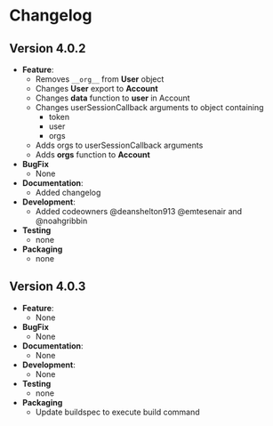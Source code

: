 # Changelog

## Version 4.0.2

- **Feature**:
  - Removes `__org__` from **User** object
  - Changes **User** export to **Account**
  - Changes **data** function to **user** in Account
  - Changes userSessionCallback arguments to object containing
      - token
      - user
      - orgs
  - Adds orgs to userSessionCallback arguments
  - Adds **orgs** function to **Account**
- **BugFix**
  - None
- **Documentation**:
  - Added changelog
- **Development**:
  - Added codeowners @deanshelton913 @emtesenair and @noahgribbin
- **Testing**
  - none
- **Packaging**
  - none

## Version 4.0.3

- **Feature**:
  - None
- **BugFix**
  - None
- **Documentation**:
  - None
- **Development**:
  - None
- **Testing**
  - none
- **Packaging**
  - Update buildspec to execute build command  
